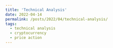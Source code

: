 ```yaml
---
title: 'Technical Analysis'
date: 2022-04-14
permalink: /posts/2022/04/technical-analysis/
tags:
  - technical analysis
  - cryptocurrency
  - price action
---
```


